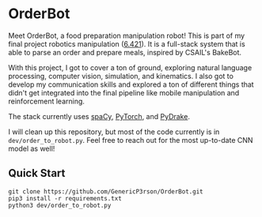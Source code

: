 # OrderBot
Meet OrderBot, a food preparation manipulation robot! This is part of my final project robotics manipulation ([6.421](https://manipulation.csail.mit.edu/Fall2023/)). It is a full-stack system that is able to parse an order and prepare meals, inspired by CSAIL's BakeBot. 

With this project, I got to cover a ton of ground, exploring natural language processing, computer vision, simulation, and kinematics. I also got to develop my communication skills and explored a ton of different things that didn't get integrated into the final pipeline like mobile manipulation and reinforcement learning. 

The stack currently uses [spaCy](https://spacy.io/), [PyTorch](https://pytorch.org/), and [PyDrake](https://drake.mit.edu/).

I will clean up this repository, but most of the code currently is in `dev/order_to_robot.py`. Feel free to reach out for the most up-to-date CNN model as well!

## Quick Start

```
git clone https://github.com/GenericP3rson/OrderBot.git
pip3 install -r requirements.txt
python3 dev/order_to_robot.py
```
